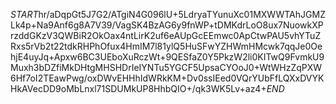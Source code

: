 $START$hr/aDqpGt5J7G2/ATgiN4G096lU+5LdryaTYunuXc01MXWWTAhJGMZLk4p+Na9Anf6g8A7V39/VagSK4BzAG6y9fnWP+tDMKdrLoO8ux7NuowkXPrzddGKzV3QWBiR2OkOax4ntLirK2uf6eAUpGcEEmwc0ApCtwPAU5vhYTuZRxs5rVb2t22tdkRHPhOfux4HmIM7l81ylQ5HuSFwYZHWmHMcwk7qqJe0OehjE4uyJq+Apxw6BC3UEboXuRczWt+9QESfaZ0Y5PkzW2li0KITwQ9FvmkU9Muxh3bDZfiMkDHtgMHSHDrIeIYNTu5YGCF5UpsaCYOoJ0+WtWHzZqPXW6Hf7oI2TEawPwg/oxDWvEHHhIdWRkKM+Dv0ssIEed0VQrYUbFfLQXxDVYKHkAVecDD9oMbLnxl71SDUMkUP8HhbQIO+/qk3WK5Lv+az4+$END$